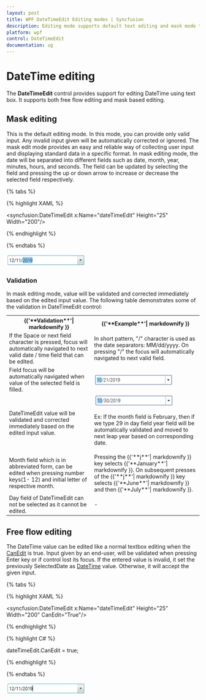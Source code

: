 ```yaml
---
layout: post
title: WPF DateTimeEdit Editing modes | Syncfusion
description: Editing mode supports default text editing and mask mode that helps to restrict the date input in formatted values based on a date-time pattern.
platform: wpf
control: DateTimeEdit
documentation: ug
---
```


# DateTime editing

The **DateTimeEdit** control provides support for editing DateTime using text box. It supports both free flow editing and mask based editing. 

## Mask editing

This is the default editing mode. In this mode, you can provide only valid input. Any invalid input given will be automatically corrected or ignored. The mask edit mode provides an easy and reliable way of collecting user input and displaying standard data in a specific format. In mask editing mode, the date will be separated into different fields such as date, month, year, minutes, hours, and seconds. The field can be updated by selecting the field and pressing the up or down arrow to increase or decrease the selected field respectively.

{% tabs %}

{% highlight XAML %}

<syncfusion:DateTimeEdit x:Name="dateTimeEdit" Height="25" Width="200"/>

{% endhighlight %}

{% endtabs %}

![WPF DateTimeEdit mask editing](Editing-Support_images/wpf-datetimeedit-mask-mode.png)

### Validation

In mask editing mode, value will be validated and corrected immediately based on the edited input value.  The following table demonstrates some of the validation in DateTimeEdit control:

<table>
<tr>
<th>
{{'**Validation**'| markdownify }} </th><th>
{{'**Example**'| markdownify }} </th></tr>
<tr>
<td>
If the Space or next field character is pressed, focus will automatically navigated to next valid date / time field that can be edited.</td><td>
In short pattern, "/" character is used as the date separators: MM/dd/yyyy. On pressing "/" the focus will automatically navigated to next valid field.</td></tr>
<tr>
<td>
Field focus will be automatically navigated when value of the selected field is filled.</td><td>
<img src="Editing-Support_images/wpf-datetimeedit-automatic-navigation.gif" alt="WPF DateTimeEdit automatic navigation"> </td></tr>
<tr>
<td>
DateTimeEdit value will be validated and corrected immediately based on the edited input value.
</td><td>
<img src="Editing-Support_images/wpf-datetimeedit-automatic-validation.gif" alt="WPF DateTimeEdit automatic validation">

Ex: If the month field is February, then if we type 29 in day field year field will be automatically validated and moved to next leap year based on corresponding date.</td></tr>
<tr>
<td>
Month field which is in abbreviated form, can be edited when pressing number keys(1- 12) and initial letter of respective month.</td><td>
Pressing the {{'**j**'| markdownify }} key selects {{'**January**'| markdownify }}. On subsequent presses of the {{'**j**'| markdownify }} key selects {{'**June**'| markdownify }} and then {{'**July**'| markdownify }}.</td></tr>
<tr>
<td>
Day field of DateTimeEdit can not be selected as it cannot be edited.</td><td>
- </td></tr>
</table>

## Free flow editing

The DateTime value can be edited like a normal textbox editing when the [CanEdit](https://help.syncfusion.com/cr/cref_files/wpf/Syncfusion.Shared.Wpf~Syncfusion.Windows.Shared.DateTimeBase~CanEdit.html) is true. Input given by an end-user, will be validated when pressing Enter key or if control lost its focus. If the entered value is invalid, it set the previously SelectedDate as [DateTime](https://help.syncfusion.com/cr/wpf/Syncfusion.Shared.Wpf~Syncfusion.Windows.Shared.DateTimeEdit~DateTime.html) value. Otherwise, it will accept the given input.

{% tabs %}

{% highlight XAML %}

<syncfusion:DateTimeEdit x:Name="dateTimeEdit" Height="25" Width="200" 
                         CanEdit="True"/>

{% endhighlight %}

{% highlight C# %}

dateTimeEdit.CanEdit = true;

{% endhighlight %}

{% endtabs %}

![WPF DateTimeEdit default editing](Editing-Support_images/wpf-datetimeedit-default-mode.png)


